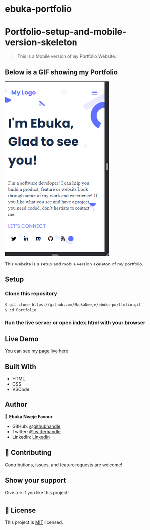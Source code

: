 # ebuka-portfolio
# Portfolio-setup-and-mobile-version-skeleton

> This is a Mobile version of my Portfolio Website.

## Below is a GIF showing my Portfolio
![gif](./project.png)

This website is a setup and mobile version skeleton of my portfolio.

## Setup

### Clone this repository

```bash
$ git clone https://github.com/EbukaNweje/ebuka-portfolio.git
$ cd Portfolio
```
### Run the live server or open index.html with your browser

## Live Demo

You can see [my page live here](https://ebukanweje.github.io/ebuka-portfolio/)

## Built With

- HTML
- CSS
- VSCode

## Author

👤 **Ebuka Nweje Favour**

- GitHub: [@githubhandle](https://github.com/EbukaNweje)
- Twitter: [@twitterhandle](https://twitter.com/NwejeEbuka)
- LinkedIn: [LinkedIn](https://www.linkedin.com/in/ebuka-nweje-b5993317a/)

## 🤝 Contributing

Contributions, issues, and feature requests are welcome!

## Show your support

Give a ⭐️ if you like this project!

## 📝 License

This project is [MIT](LICENSE) licensed.
